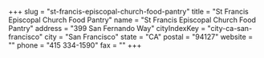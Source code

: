 +++
slug = "st-francis-episcopal-church-food-pantry"
title = "St Francis Episcopal Church Food Pantry"
name = "St Francis Episcopal Church Food Pantry"
address = "399 San Fernando Way"
cityIndexKey = "city-ca-san-francisco"
city = "San Francisco"
state = "CA"
postal = "94127"
website = ""
phone = "415 334-1590"
fax = ""
+++
